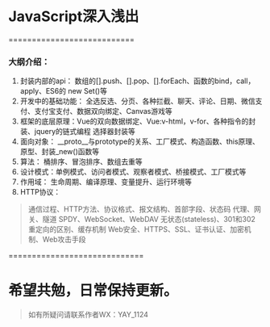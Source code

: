 # JavaScript深入浅出
===========================

### 大纲介绍：


1. 封装内部的api： 数组的[].push、[].pop、[].forEach、函数的bind，call，apply、ES6的 new Set()等
2. 开发中的基础功能： 全选反选、分页、各种拦截、聊天、评论、日期、微信支付、支付宝支付、数据双向绑定、Canvas游戏等
3. 框架的底层原理：Vue的双向数据绑定、Vue:v-html，v-for、各种指令的封装、jquery的链式编程 选择器封装等
4. 面向对象： __proto__与prototype的关系、工厂模式、构造函数、this原理、原型、封装_new()函数等
5. 算法： 桶排序、冒泡排序、数组去重等
6. 设计模式：单例模式、访问者模式、观察者模式、桥接模式、工厂模式等
7. 作用域： 生命周期、编译原理、变量提升、运行环境等
8. HTTP协议：
> 通信过程、HTTP方法、协议格式、报文结构、首部字段、状态码
> 代理、网关、隧道
> SPDY、WebSocket、WebDAV
> 无状态(stateless)、301和302重定向的区别、缓存机制
> Web安全、HTTPS、SSL、证书认证、加密机制、Web攻击手段


=============================
# 希望共勉，日常保持更新。

> 如有所疑问请联系作者WX：YAY_1124
